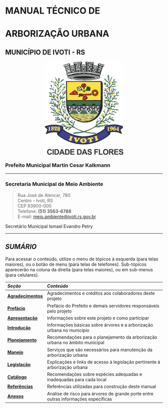
# MANUAL TÉCNICO DE

# ARBORIZAÇÃO URBANA

## **MUNICÍPIO DE IVOTI  -  RS**  

<a href="http://www.ivoti.rs.gov.br"><img src="img\brasao.png" alt="brasao" width="200" style="display: block; margin-left: auto; margin-right: auto; width: 50%"></a>

### Prefeito Municipal Martin Cesar Kalkmann

---

### **Secretaria Municipal de Meio Ambiente**  

> Rua José de Alencar, 780  
> Centro - Ivoti, RS  
> CEP 93900-000  
> Telefone: **(51) 3563-6788**  
> E-mail: <a href = "mailto:meio.ambiente@ivoti.rs.gov.br">meio.ambiente@ivoti.rs.gov.br</a>  

Secretário Municipal Ismael Evandro Petry

---

## ***SUMÁRIO***  

Para acessar o conteúdo, utilize o menu de tópicos à esquerda (para telas maiores), ou o botão de menu (para telas de telefones). Sub-tópicos aparecerão na coluna da direita (para telas maiores), ou em sub-menus (para celulares).

| *Seção* | *Conteúdo* |
|:--------|:-----------|
| <a href="http://localhost:8000/021-agradecemos-a-ivoti/">**Agradecimentos**</a> | Agradecimentos e créditos aos colaboradores deste projeto |
| <a href="http://localhost:8000/031-pref-cidade-das-flores/">**Prefácio**</a> | Prefácio do Prefeito e demais servidores responsáveis pelo projeto |
| <a href="http://localhost:8000/041-apres-sobre-o-projeto/">**Apresentação**</a> | Informações sobre este projeto e como participar |
| <a href="http://localhost:8000/051-o-que-e-arborizacao/">**Introdução**</a> | Informações básicas sobre árvores e a arborização urbana no município |
| <a href="http://localhost:8000/061-importancia-do-planejamento/">**Planejamento**</a> | Recomendações para o planejamento da arborização urbana no âmbito municipal |
| <a href="http://localhost:8000/071-plantio/">**Manejo** | Serviços que são necessários para manutenção da arborização urbana |
| <a href="http://localhost:8000/081-federal/">**Legislação** | Explicações e links de acesso à legislação pertinente à arborização urbana |
| <a href="http://localhost:8000/091-o-que-plantar-onde/">**Catálogo** | Recomendações sobre espécies adequadas e inadequadas para cada local |
| <a href="http://localhost:8000/101-referencias-citadas/">**Referências** | Referências utilizadas para construção deste manual |
| <a href="http://localhost:8000/111-variaveis/">**Anexos** | Análise de risco para árvores de grande porte entre outras informações específicas |
